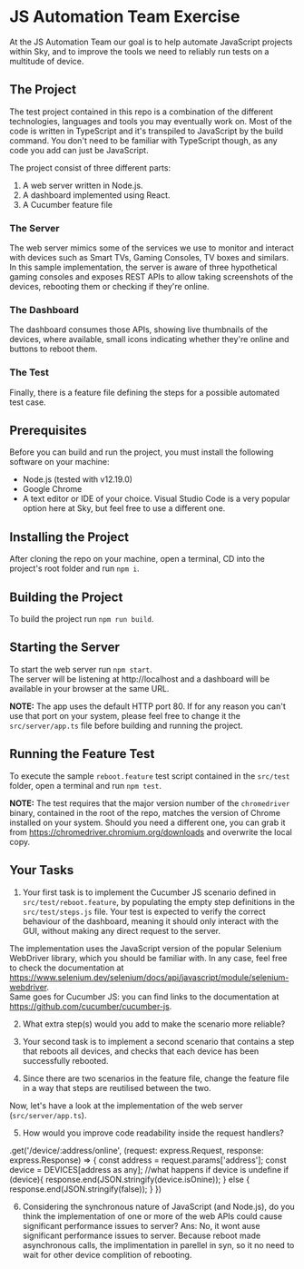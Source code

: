 # JS Automation Team Exercise
At the JS Automation Team our goal is to help automate JavaScript projects within Sky, and to improve the tools we need to reliably run tests on a multitude of device.

## The Project
The test project contained in this repo is a combination of the different technologies, languages and tools you may eventually work on.
Most of the code is written in TypeScript and it's transpiled to JavaScript by the build command. You don't need to be familiar with TypeScript though, as any code you add can just be JavaScript.
 
The project consist of three different parts:

1. A web server written in Node.js.
2. A dashboard implemented using React.
3. A Cucumber feature file

### The Server
The web server mimics some of the services we use to monitor and interact with devices such as Smart TVs, Gaming Consoles, TV boxes and similars.
In this sample implementation, the server is aware of three hypothetical gaming consoles and exposes REST APIs to allow taking screenshots of the devices, rebooting them or checking if they're online.

### The Dashboard
The dashboard consumes those APIs, showing live thumbnails of the devices, where available, small icons indicating whether they're online and buttons to reboot them.

### The Test
Finally, there is a feature file defining the steps for a possible automated test case.

## Prerequisites
Before you can build and run the project, you must install the following software on your machine:

* Node.js (tested with v12.19.0)
* Google Chrome
* A text editor or IDE of your choice. Visual Studio Code is a very popular option here at Sky, but feel free to use a different one.

## Installing the Project
After cloning the repo on your machine, open a terminal, CD into the project's root folder and run `npm i`.

## Building the Project
To build the project run `npm run build`.

## Starting the Server
To start the web server run `npm start`.  
The server will be listening at http://localhost and a dashboard will be available in your browser at the same URL.

**NOTE:** The app uses the default HTTP port 80. If for any reason you can't use that port on your system, please feel free to change it the `src/server/app.ts` file before building and running the project.

## Running the Feature Test
To execute the sample `reboot.feature` test script contained in the `src/test` folder, open a terminal and run `npm test`.

**NOTE:** The test requires that the major version number of the `chromedriver` binary, contained in the root of the repo, matches the version of Chrome installed on your system. Should you need a different one, you can grab it from https://chromedriver.chromium.org/downloads and overwrite the local copy.

## Your Tasks

1. Your first task is to implement the Cucumber JS scenario defined in `src/test/reboot.feature`, by populating the empty step definitions in the `src/test/steps.js` file. Your test is expected to verify the correct behaviour of the dashboard, meaning it should only interact with the GUI, without making any direct request to the server.

The implementation uses the JavaScript version of the popular Selenium WebDriver library, which you should be familiar with.
In any case, feel free to check the documentation at https://www.selenium.dev/selenium/docs/api/javascript/module/selenium-webdriver.  
Same goes for Cucumber JS: you can find links to the documentation at https://github.com/cucumber/cucumber-js.

2. What extra step(s) would you add to make the scenario more reliable?

3. Your second task is to implement a second scenario that contains a step that reboots all devices, and checks that each device has been successfully rebooted.

4. Since there are two scenarios in the feature file, change the feature file in a way that steps are reutilised between the two.

Now, let's have a look at the implementation of the web server (`src/server/app.ts`).

5. How would you improve code readability inside the request handlers?


.get('/device/:address/online', (request: express.Request, response: express.Response) => {
            const address = request.params['address'];
            const device = DEVICES[address as any];
            //what happens if device is undefine 
            if (device){
            response.end(JSON.stringify(device.isOnine));
    }
    else {
        response.end(JSON.stringify(false));
    }
        })


6. Considering the synchronous nature of JavaScript (and Node.js), do you think the implementation of one or more of the web APIs could cause significant performance issues to server?
Ans: No, it wont ause significant performance issues to server. Because reboot made asynchronous  calls, the implimentation in parellel in syn, so it no need to wait for other device complition of rebooting.

